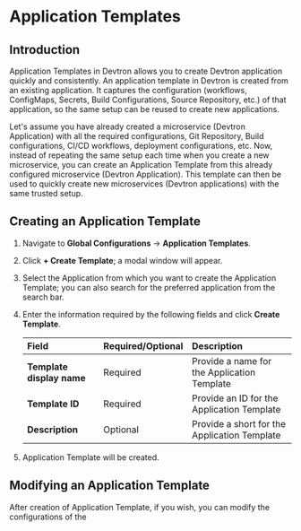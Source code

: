 # Application Templates 

## Introduction

Application Templates in Devtron allows you to create Devtron application quickly and consistently. An application template in Devtron is created from an existing application. It captures the configuration (workflows, ConfigMaps, Secrets, Build Configurations, Source Repository, etc.) of that application, so the same setup can be reused to create new applications.

Let's assume you have already created a microservice (Devtron Application) with all the required configurations, Git Repository, Build configurations, CI/CD workflows, deployment configurations, etc. Now, instead of repeating the same setup each time when you create a new microservice, you can create an Application Template from this already configured microservice (Devtron Application). This template can then be used to quickly create new microservices (Devtron applications) with the same trusted setup.

## Creating an Application Template

1. Navigate to **Global Configurations** → **Application Templates**.

2. Click **+ Create Template**; a modal window will appear.

3. Select the Application from which you want to create the Application Template; you can also search for the preferred application from the search bar.

4. Enter the information required by the following fields and click **Create Template**.

    | Field                     | Required/Optional | Description                                  |
    | :------------------------ | :---------------- | :------------------------------------------- |
    | **Template display name** | Required          | Provide a name for the Application Template  |
    | **Template ID**           | Required          | Provide an ID for the Application Template   |
    | **Description**           | Optional          | Provide a short for the Application Template |

5. Application Template will be created.

## Modifying an Application Template

After creation of Application Template, if you wish, you can modify the configurations of the 
